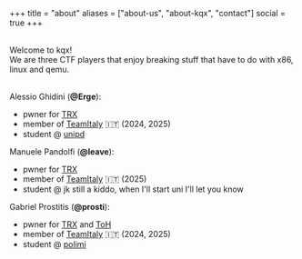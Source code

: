 +++
title = "about"
aliases = ["about-us", "about-kqx", "contact"]
social = true
+++

<br>
Welcome to kqx!
<br>
We are three CTF players that enjoy breaking stuff that have to do with x86, linux and qemu. <br><br>

Alessio Ghidini (**@Erge**):
* pwner for [TRX](https://theromanxpl0.it/)
* member of [TeamItaly](https://teamitaly.eu/) 🇮🇹 (2024, 2025)
* student @ [unipd](https://www.unipd.it/)

Manuele Pandolfi (**@leave**):
* pwner for [TRX](https://theromanxpl0.it/)
* member of [TeamItaly](https://teamitaly.eu/) 🇮🇹 (2025)
* student @ jk still a kiddo, when I'll start uni I'll let you know

Gabriel Prostitis (**@prosti**):
* pwner for [TRX](https://theromanxpl0.it/) and [ToH](https://towerofhanoi.it/)
* member of [TeamItaly](https://teamitaly.eu/) 🇮🇹 (2024, 2025)
* student @ [polimi](https://www.polimi.it/)
